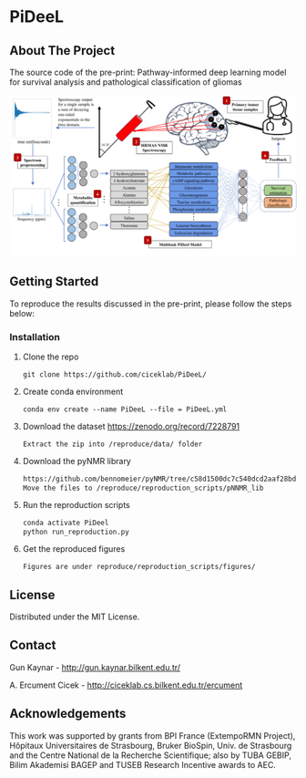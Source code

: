 # PiDeeL

## About The Project
The source code of the pre-print: Pathway-informed deep learning model for survival analysis and pathological classification of gliomas


![alt text](https://github.com/ciceklab/PiDeeL/blob/main/system_figure.png)


## Getting Started
To reproduce the results discussed in the pre-print, please follow the steps below:

### Installation
1. Clone the repo
   ```
   git clone https://github.com/ciceklab/PiDeeL/
   ```
2. Create conda environment
   ```
   conda env create --name PiDeeL --file = PiDeeL.yml
   ```
3. Download the dataset
   https://zenodo.org/record/7228791
   ```
   Extract the zip into /reproduce/data/ folder
   ```

4. Download the pyNMR library
   ```
   https://github.com/bennomeier/pyNMR/tree/c58d1500dc7c540dcd2aaf28bdf8a660e7f496ff
   Move the files to /reproduce/reproduction_scripts/pNNMR_lib
   ```

5. Run the reproduction scripts
   ```
   conda activate PiDeel
   python run_reproduction.py
   ```
6. Get the reproduced figures
   ```
   Figures are under reproduce/reproduction_scripts/figures/
   ```
 
## License

Distributed under the MIT License.

## Contact

Gun Kaynar - http://gun.kaynar.bilkent.edu.tr/

A. Ercument Cicek - http://ciceklab.cs.bilkent.edu.tr/ercument


## Acknowledgements
This work was supported by grants from BPI France (ExtempoRMN Project), Hôpitaux Universitaires de Strasbourg, Bruker BioSpin, Univ. de Strasbourg and the Centre National de la Recherche Scientifique; also by TUBA GEBIP, Bilim Akademisi BAGEP and TUSEB Research Incentive awards to AEC.

